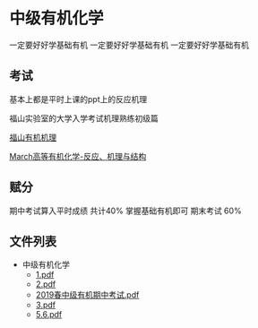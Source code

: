 # 中级有机化学

一定要好好学基础有机 
一定要好好学基础有机
一定要好好学基础有机

## 考试

基本上都是平时上课的ppt上的反应机理 

福山实验室的大学入学考试机理熟练初级篇

[福山有机机理](https://pan.zju.edu.cn/share/b83dc76b26bb905d40981b6a30)

[March高等有机化学-反应、机理与结构](https://pan.zju.edu.cn/share/e778f70b3315cdfb3db044f477)

## 赋分

期中考试算入平时成绩 共计40% 掌握基础有机即可 
期末考试 60% 




## 文件列表

- 中级有机化学
    - [1.pdf](https%3A//github.com/QSCTech/zju-icicles/raw/master/%E4%B8%AD%E7%BA%A7%E6%9C%89%E6%9C%BA%E5%8C%96%E5%AD%A6/1.pdf)
    - [2.pdf](https%3A//github.com/QSCTech/zju-icicles/raw/master/%E4%B8%AD%E7%BA%A7%E6%9C%89%E6%9C%BA%E5%8C%96%E5%AD%A6/2.pdf)
    - [2019春中级有机期中考试.pdf](https%3A//github.com/QSCTech/zju-icicles/raw/master/%E4%B8%AD%E7%BA%A7%E6%9C%89%E6%9C%BA%E5%8C%96%E5%AD%A6/2019%E6%98%A5%E4%B8%AD%E7%BA%A7%E6%9C%89%E6%9C%BA%E6%9C%9F%E4%B8%AD%E8%80%83%E8%AF%95.pdf)
    - [3.pdf](https%3A//github.com/QSCTech/zju-icicles/raw/master/%E4%B8%AD%E7%BA%A7%E6%9C%89%E6%9C%BA%E5%8C%96%E5%AD%A6/3.pdf)
    - [5.6.pdf](https%3A//github.com/QSCTech/zju-icicles/raw/master/%E4%B8%AD%E7%BA%A7%E6%9C%89%E6%9C%BA%E5%8C%96%E5%AD%A6/5.6.pdf)
